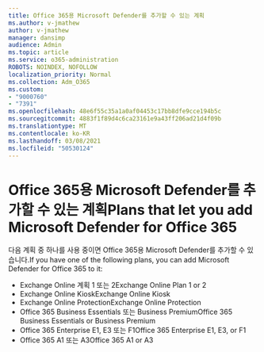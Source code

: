 ```yaml
---
title: Office 365용 Microsoft Defender를 추가할 수 있는 계획
ms.author: v-jmathew
author: v-jmathew
manager: dansimp
audience: Admin
ms.topic: article
ms.service: o365-administration
ROBOTS: NOINDEX, NOFOLLOW
localization_priority: Normal
ms.collection: Adm_O365
ms.custom:
- "9000760"
- "7391"
ms.openlocfilehash: 48e6f55c35a1a0af04453c17bb8dfe9cce194b5c
ms.sourcegitcommit: 4883f1f89d4c6ca23161e9a43ff206ad21d4f09b
ms.translationtype: MT
ms.contentlocale: ko-KR
ms.lasthandoff: 03/08/2021
ms.locfileid: "50530124"
---
```

# <a name="plans-that-let-you-add-microsoft-defender-for-office-365"></a><span data-ttu-id="a2af4-102">Office 365용 Microsoft Defender를 추가할 수 있는 계획</span><span class="sxs-lookup"><span data-stu-id="a2af4-102">Plans that let you add Microsoft Defender for Office 365</span></span>

<span data-ttu-id="a2af4-103">다음 계획 중 하나를 사용 중이면 Office 365용 Microsoft Defender를 추가할 수 있습니다.</span><span class="sxs-lookup"><span data-stu-id="a2af4-103">If you have one of the following plans, you can add Microsoft Defender for Office 365 to it:</span></span>

- <span data-ttu-id="a2af4-104">Exchange Online 계획 1 또는 2</span><span class="sxs-lookup"><span data-stu-id="a2af4-104">Exchange Online Plan 1 or 2</span></span>
- <span data-ttu-id="a2af4-105">Exchange Online Kiosk</span><span class="sxs-lookup"><span data-stu-id="a2af4-105">Exchange Online Kiosk</span></span>
- <span data-ttu-id="a2af4-106">Exchange Online Protection</span><span class="sxs-lookup"><span data-stu-id="a2af4-106">Exchange Online Protection</span></span>
- <span data-ttu-id="a2af4-107">Office 365 Business Essentials 또는 Business Premium</span><span class="sxs-lookup"><span data-stu-id="a2af4-107">Office 365 Business Essentials or Business Premium</span></span>
- <span data-ttu-id="a2af4-108">Office 365 Enterprise E1, E3 또는 F1</span><span class="sxs-lookup"><span data-stu-id="a2af4-108">Office 365 Enterprise E1, E3, or F1</span></span>
- <span data-ttu-id="a2af4-109">Office 365 A1 또는 A3</span><span class="sxs-lookup"><span data-stu-id="a2af4-109">Office 365 A1 or A3</span></span>
